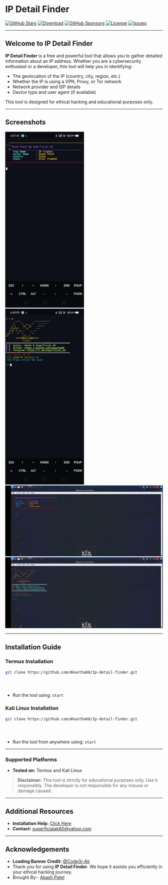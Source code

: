 # IP Detail Finder

[![GitHub Stars](https://img.shields.io/github/stars/Akastha68/Ip-detail-finder)](https://github.com/Akastha68/Ip-detail-finder/)
[![Download](https://img.shields.io/npm/dt/Ip-detail-finder.svg)](https://github.com/Akastha68/Ip-detail-finder)
[![GitHub Sponsors](https://img.shields.io/github/sponsors/Akastha68)](https://github.com/Akastha68/Ip-detail-finder)
[![License](https://img.shields.io/npm/l/truecallerjs.svg)](https://github.com/Akastha68/Ip-detail-finder/blob/main/LICENSE)
[![Issues](https://img.shields.io/github/issues/Akastha68/Ip-detail-finder)](https://github.com/Akastha68/Ip-detail-finder/issues)

---

## Welcome to IP Detail Finder

**IP Detail Finder** is a free and powerful tool that allows you to gather detailed information about an IP address. Whether you are a cybersecurity enthusiast or a developer, this tool will help you in identifying:

- The geolocation of the IP (country, city, region, etc.)
- Whether the IP is using a VPN, Proxy, or Tor network
- Network provider and ISP details
- Device type and user agent (if available)

This tool is designed for ethical hacking and educational purposes only.

---

## Screenshots

<img src="https://raw.githubusercontent.com/Akastha68/Ip-detail-finder/main/1.jpg" height="50%" width="50%">
<img src="https://raw.githubusercontent.com/Akastha68/Ip-detail-finder/main/2.jpg" height="50%" width="50%">
<img src="https://github.com/Akastha68/Ip-detail-finder/blob/main/3.jpg">
<img src="https://github.com/Akastha68/Ip-detail-finder/blob/main/4.jpg">

---

## Installation Guide

### Termux Installation

```bash
git clone https://github.com/Akastha68/Ip-detail-finder.git
```
```bash cd Ip-detail-finder
```
```bash chmod +x install
```
```bash ./install
```

- Run the tool using: `start`

### Kali Linux Installation

```bash
git clone https://github.com/Akastha68/Ip-detail-finder.git
```
```bash cd Ip-detail-finder
```
```bash chmod +x install
```
```bash ./install
```

- Run the tool from anywhere using: `start`

---

### Supported Platforms

- **Tested on:** Termux and Kali Linux

> **Disclaimer:** This tool is strictly for educational purposes only. Use it responsibly. The developer is not responsible for any misuse or damage caused.

---

## Additional Resources

- **Installation Help:** [Click Here](https://www.superficialak.line.pm/tool/ip)
- **Contact:** superficialak60@yahoo.com

---

## Acknowledgements

- **Loading Banner Credit:** [@Code3r-Ak](https://github.com/Code3r-Ak)
- Thank you for using **IP Detail Finder**. We hope it assists you efficiently in your ethical hacking journey.
- Brought By:- [Akash Patel](https://github.com/Akastha68)

